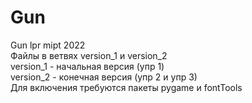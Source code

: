 # Gun
Gun lpr mipt 2022  
Файлы в ветвях version_1 и version_2  
version_1 - начальная версия (упр 1)  
version_2 - конечная версия (упр 2 и упр 3)  
Для включения требуются пакеты pygame и fontTools
